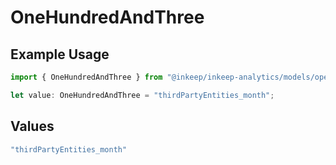 # OneHundredAndThree

## Example Usage

```typescript
import { OneHundredAndThree } from "@inkeep/inkeep-analytics/models/operations";

let value: OneHundredAndThree = "thirdPartyEntities_month";
```

## Values

```typescript
"thirdPartyEntities_month"
```